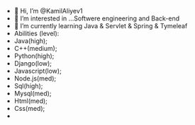 - 👋 Hi, I’m @KamilAliyev1
- 👀 I’m interested in ...Softwere engineering and Back-end
- 🌱 I’m currently learning Java & Servlet & Spring & Tymeleaf
- Abilities (level):
- Java(high);
- C++(medium);
- Python(high);
- Django(low);
- Javascript(low);
- Node.js(med);
- Sql(high);
- Mysql(med);
- Html(med);
- Css(med);
- 

<!---
KamilAliyev1/KamilAliyev1 is a ✨ special ✨ repository because its `README.md` (this file) appears on your GitHub profile.
You can click the Preview link to take a look at your changes.
--->
